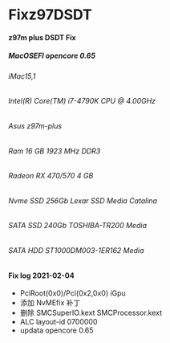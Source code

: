 # Fixz97DSDT
#### z97m plus DSDT Fix
##### MacOSEFI opencore 0.65

###### iMac15,1
###### Intel(R) Core(TM) i7-4790K CPU @ 4.00GHz
###### Asus z97m-plus
###### Ram 16 GB 1923 MHz DDR3
###### Radeon RX 470/570 4 GB
###### Nvme SSD 256Gb Lexar SSD Media Catalina
###### SATA SSD 240Gb TOSHIBA-TR200 Media
###### SATA HDD ST1000DM003-1ER162 Media


#### Fix log 2021-02-04
- PciRoot(0x0)/Pci(0x2,0x0) iGpu
- 添加 NvMEfix 补丁
- 删除 SMCSuperIO.kext SMCProcessor.kext
- ALC layout-id 0700000
- updata opencore 0.65